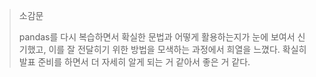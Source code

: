 > 소감문
>
> pandas를 다시 복습하면서 확실한 문법과 어떻게 활용하는지가 눈에 보여서 신기했고, 이를 잘 전달히기 위한 방법을 모색하는 과정에서 희열을 느꼈다. 확실히 발표 준비를 하면서 더 자세히 알게 되는 거 같아서 좋은 거 같다.
